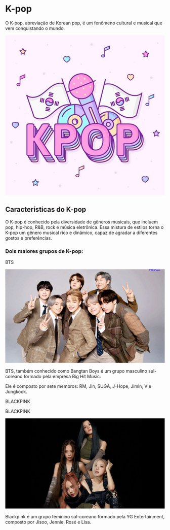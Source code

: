 <!DOCTYPE html>
<html lang="en">
<head>
    <meta charset="UTF-8">
    <meta name="viewport" content="width=device-width, initial-scale=1.0">
    <title>Teste</title>
    <link rel="stylesheet" href="style.css">
</head>
<body>
    <h1> K-pop </h1>
    <p> O K-pop, abreviação de Korean pop, é um fenômeno cultural e musical que vem conquistando o mundo. </p>
    <img src="kpop.jpg" alt="Imagem do Kpop">
    <h2>Características do K-pop</h2>
    <p>O K-pop é conhecido pela diversidade de gêneros musicais, que incluem pop, hip-hop, R&B, rock e música eletrônica. Essa mistura de estilos torna o K-pop um gênero musical rico e dinâmico, capaz de agradar a diferentes gostos e preferências.</p>
    <h3>Dois maiores grupos de K-pop:</h3>
    <p>BTS</p>
    <img src="bts.jpg" alt="Imagem do BTS">
    <p>BTS, também conhecido como Bangtan Boys é um grupo masculino sul-coreano formado pela empresa Big Hit Music.</p>
    <p> Ele é composto por sete membros: RM, Jin, SUGA, J-Hope, Jimin, V e Jungkook.</p>
    <p>BLACKPINK</p>
    <p>BLACKPINK</p>
    <img src="BLACKPINK.jpg" alt="Imagem do BLACKPINK">
    <p>Blackpink é um grupo feminino sul-coreano formado pela YG Entertainment, composto por Jisoo, Jennie, Rosé e Lisa.</p>
</body>
</html>

